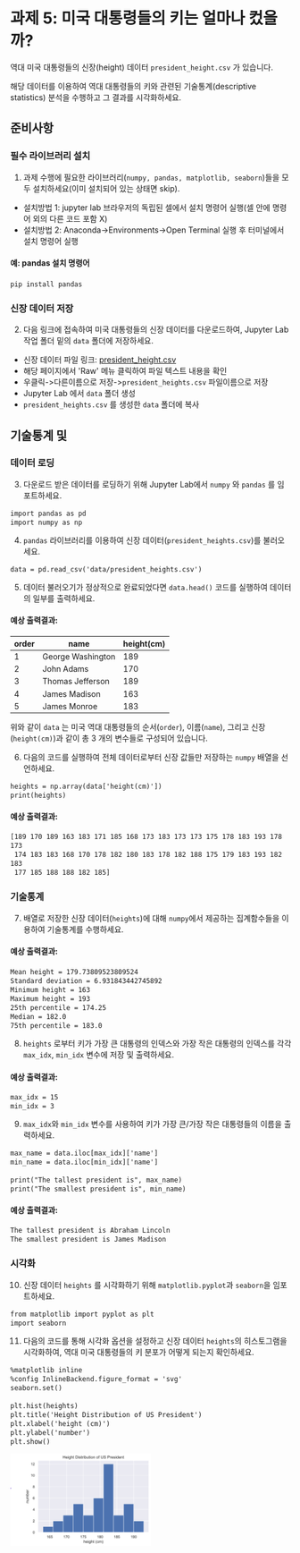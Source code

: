 # 과제 5: 미국 대통령들의 키는 얼마나 컸을까?

역대 미국 대통령들의 신장(height) 데이터 ```president_height.csv``` 가 있습니다.

해당 데이터를 이용하여 역대 대통령들의 키와 관련된 기술통계(descriptive statistics) 분석을 수행하고 그 결과를 시각화하세요.

## 준비사항
### 필수 라이브러리 설치

1. 과제 수행에 필요한 라이브러리(```numpy, pandas, matplotlib, seaborn```)들을 모두 설치하세요(이미 설치되어 있는 상태면 skip).

- 설치방법 1: jupyter lab 브라우저의 독립된 셀에서 설치 명령어 실행(셀 안에 명령어 외의 다른 코드 포함 X)
- 설치방법 2: Anaconda->Environments->Open Terminal 실행 후 터미널에서 설치 명령어 실행

#### 예: pandas 설치 명령어
```pip install pandas```

### 신장 데이터 저장

2. 다음 링크에 접속하여 미국 대통령들의 신장 데이터를 다운로드하여, Jupyter Lab 작업 폴더 밑의 ```data``` 폴더에 저장하세요.

- 신장 데이터 파일 링크: [president_height.csv](https://github.com/gurami85/lectures/blob/main/data/president_heights.csv)
- 해당 페이지에서 'Raw' 메뉴 클릭하여 파일 텍스트 내용을 확인
- 우클릭->다른이름으로 저장->```president_heights.csv``` 파일이름으로 저장
- Jupyter Lab 에서 ```data``` 폴더 생성
- ```president_heights.csv``` 를 생성한 ```data``` 폴더에 복사

## 기술통계 및 

### 데이터 로딩

3. 다운로드 받은 데이터를 로딩하기 위해 Jupyter Lab에서 ```numpy``` 와 ```pandas``` 를 임포트하세요.

```python3
import pandas as pd
import numpy as np
```

4. ```pandas``` 라이브러리를 이용하여 신장 데이터(```president_heights.csv```)를 불러오세요.

```python3
data = pd.read_csv('data/president_heights.csv')
```

5. 데이터 불러오기가 정상적으로 완료되었다면  ```data.head()``` 코드를 실행하여 데이터의 일부를 출력하세요.

#### 예상 출력결과:

|order|name|height(cm)|
|---|---|---|
|1|George Washington|189|
|2|John Adams|170|
|3|Thomas Jefferson|189|
|4|James Madison|163|
|5|James Monroe|183|

위와 같이 ```data``` 는 미국 역대 대통령들의 순서(```order```), 이름(```name```), 그리고 신장(```height(cm)```)과 같이 총 3 개의 변수들로 구성되어 있습니다.

6. 다음의 코드를 실행하여 전체 데이터로부터 신장 값들만 저장하는 ```numpy``` 배열을 선언하세요.

```python3
heights = np.array(data['height(cm)'])
print(heights)
```

#### 예상 출력결과:

```
[189 170 189 163 183 171 185 168 173 183 173 173 175 178 183 193 178 173
 174 183 183 168 170 178 182 180 183 178 182 188 175 179 183 193 182 183
 177 185 188 188 182 185]
```

### 기술통계

7. 배열로 저장한 신장 데이터(```heights```)에 대해 ```numpy```에서 제공하는 집계함수들을 이용하여 기술통계를 수행하세요.

#### 예상 출력결과:

```
Mean height = 179.73809523809524
Standard deviation = 6.931843442745892
Minimum height = 163
Maximum height = 193
25th percentile = 174.25
Median = 182.0
75th percentile = 183.0
```

8. ```heights``` 로부터 키가 가장 큰 대통령의 인덱스와 가장 작은 대통령의 인덱스를 각각 ```max_idx```, ```min_idx``` 변수에 저장 및 출력하세요.

#### 예상 출력결과:

```
max_idx = 15
min_idx = 3
```

9. ```max_idx```와 ```min_idx``` 변수를 사용하여 키가 가장 큰/가장 작은 대통령들의 이름을 출력하세요.

```python3
max_name = data.iloc[max_idx]['name']
min_name = data.iloc[min_idx]['name']

print("The tallest president is", max_name)
print("The smallest president is", min_name)
```

#### 예상 출력결과:

```
The tallest president is Abraham Lincoln
The smallest president is James Madison
```

### 시각화

10. 신장 데이터 ```heights``` 를 시각화하기 위해 ```matplotlib.pyplot```과 ```seaborn```을 임포트하세요.

```python3
from matplotlib import pyplot as plt
import seaborn
```

11. 다음의 코드를 통해 시각화 옵션을 설정하고 신장 데이터 ```heights```의 히스토그램을 시각화하여, 역대 미국 대통령들의 키 분포가 어떻게 되는지 확인하세요.

```python3
%matplotlib inline
%config InlineBackend.figure_format = 'svg'
seaborn.set()

plt.hist(heights)
plt.title('Height Distribution of US President')
plt.xlabel('height (cm)')
plt.ylabel('number')
plt.show()
```

<img src="../img/president_heights.png"  width="50%" height="50%"/>
